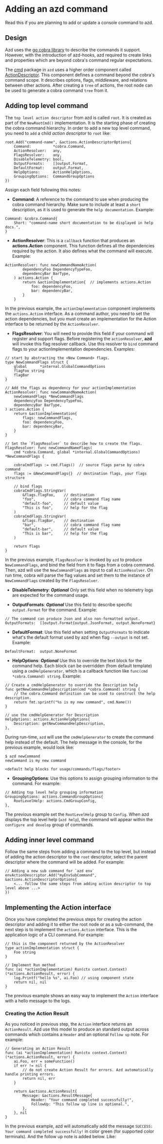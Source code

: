 # Adding an azd command

Read this if you are planning to add or update a console command to azd. 

## Design

Azd uses the [go cobra library](https://github.com/spf13/cobra) to describe the commands it support. However, with the introduction of azd-hooks, azd required to create links and properties which are beyond cobra's command regular expectations.

The [cmd](https://github.com/Azure/azure-dev/blob/main/cli/azd/cmd/root.go#L4) package in `azd` uses a higher order component called [ActionDescriptor](https://github.com/Azure/azure-dev/blob/main/cli/azd/cmd/actions/action_descriptor.go). This component defines a command beyond the cobra's command scope. It describes options, flags, middleware, and relations between other actions. After creating a `tree` of actions, the root node can be used to generate a cobra command `tree` from it.

## Adding top level command

The `top level action descriptor` from azd is called `root`. It is created as part of the `NewRootCmd()` implementation. It is the starting phase of creating the cobra command hierarchy. In order to add a new top level command, you need to `add` a child *action descriptor* to `root` like:

```golang
root.Add("command-name", &actions.ActionDescriptorOptions{
    Command:          *cobra.Command,
    ActionResolver:   any,
    FlagsResolver:    any,
    DisableTelemetry: bool,
    OutputFormats:    []output.Format,
    DefaultFormat:    output.Format,
    HelpOptions:      ActionHelpOptions,
    GroupingOptions:  CommandGroupOptions
})
```

Assign each field following this notes:

- **Command**: A reference to the command to use when producing the cobra command hierarchy. Make sure to include at least a `short` description, as it is used to generate the `help documentation`. Example:

```golang
Command: &cobra.Command{
    Short: "command-name short documentation to be displayed in help docs.",
}
```

- **ActionResolver**: This is a `callback` function that produces an **actions.Action** component. This function defines all the dependencies required by the action. It also defines what the command will execute. Example:

```golang
ActionResolver: func newCommandNameAction(
        dependencyFoo DependencyTypeFoo,
        dependencyBar BarType,
    ) actions.Action {
        return &actionImplementation{  // implements actions.Action
            foo: dependencyFoo,
            bar: dependencyBar,
        }
    }
```
In the previous example, the `actionImplementation` component implements the `actions.Action` interface. As a command author, you need to set the action dependencies, but you must create an implementation for the Action interface to be returned by the `ActionResolver`. 


- **FlagsResolver**: You will need to provide this field if your command will register and support flags. Before registering the `actionResolver`, **azd** will invoke this flag resolver callback. Use this resolver to `bind` command flags to your actionImplementation dependencies. Examples:

```golang
// start by abstracting the <New Command> flags. 
type NewCommandFlags struct {
	global      *internal.GlobalCommandOptions
	flagFoo string
	flagBar
}

// Add the flags as dependency for your actionImplementation
ActionResolver: func newCommandNameAction(
    newCommandFlags *NewCommandFlags
    dependencyFoo DependencyTypeFoo,
    dependencyBar BarType,
) actions.Action {
    return &actionImplementation{
        flags: newCommandFlags,
        foo: dependencyFoo,
        bar: dependencyBar,
    }
}

// Set the `FlagsResolver` to describe how to create the flags.
FlagsResolver: func newCommandNameFlags(
    cmd *cobra.Command, global *internal.GlobalCommandOptions) *NewCommandFlags {

    cobraCmdFlags := cmd.Flags()  // source flags parse by cobra command
    flags := &NewCommandFlags{}  // destination flags, your flags structure

    // bind flags
    cobraCmdFlags.StringVar(
		&flags.flagFoo,    // destination
		"foo",             // cobra command flag name          
		"default-foo",     // default value
		"This is foo",     // help for the flag
	)
    cobraCmdFlags.StringVar(
		&flags.flagBar,    // destination
		"bar",             // cobra command flag name          
		"default-bar",     // default value
		"This is bar",     // help for the flag
	)

    return flags
}
```

In the previous example, `FlagsResolver` is invoked by `azd` to produce `NewCommandFlags`, and bind the field from it to flags from a cobra command. Then, azd will use the `NewCommandFlags` as input to call `ActionResolver`. On run time, cobra will parse the flag values and set them to the instance of `NewCommandFlags` created by the `FlagsResolver`.

- **DisableTelemetry**: ***Optional*** Only set this field when no telemetry logs are expected for the command usage.

- **OutputFormats**: ***Optional*** Use this field to describe specific `output.Format` for the command. Example:

```golang
// The command can produce Json and also non-formatted output.
OutputFormats:  []output.Format{output.JsonFormat, output.NoneFormat}
```

- **DefaultFormat**: Use this field when setting `OutputFormats` to indicate what's the default format used by azd when flag `--output` is not set. Example:

```golang
DefaultFormat:  output.NoneFormat
```

- **HelpOptions**: ***Optional*** Use this to override the text block for the command help. Each block can be overridden (from default template) using a `cmdHelpGenerator`, which is a callback function like `func(cmd *cobra.Command) string`.  Example:

```golang
// Create a cmdHelpGenerator to override the Description help
func getNewCommandHelpDescription(cmd *cobra.Command) string {
    // the cobra.Command definition can be used to construct the help description.
    return fmt.sprintf("%s is my new command", cmd.Name())
}

// use the cmdHelpGenerator for Description
HelpOptions: actions.ActionHelpOptions{
    Description: getNewCommandHelpDescription,
},
```

During run-time, `azd` will use the `cmdHelpGenerator` to create the command help instead of the default. The help message in the console, for the previous example, would look like:

```
$ azd newCommand
newCommand is my new command

<default help blocks for usage/commands/flags/footer>
```

- **GroupingOptions**: Use this options to assign grouping information to the command. For example:

```golang
// Adding top level help grouping information
GroupingOptions: actions.CommandGroupOptions{
    RootLevelHelp: actions.CmdGroupConfig,
},
```

The previous example set the `RootLevelHelp` group to `Config`. When azd displays the top level help (`azd help`), the command will appear within the `configure and develop` group of commands.

## Adding inner level command

Follow the same steps from adding a command to the top level, but instead of adding the action descriptor to the `root` descriptor, select the parent descriptor where the command will be added. For example:

```golang
// Adding a new sub command for `azd env`
envActionDescriptor.Add("myEnvSubCommand", &actions.ActionDescriptorOptions{
    <... follow the same steps from adding action descriptor to top level above ...>
})
```

## Implementing the Action interface

Once you have completed the previous steps for creating the action descriptor and adding it to either the root node or as a sub-command, the next step is to implement the `actions.Action` interface. This is the application logic of a CLI command.
For example:

```golang
// this is the component returned by the ActionResolver
type actionImplementation struct {
	Foo string
}

// Implement Run method
func (ai *actionImplementation) Run(ctx context.Context) (*actions.ActionResult, error) {
    log.Printf("hello %s", ai.Foo) // using component state
    return nil, nil
}

```

The previous example shows an easy way to implement the `Action` interface with a hello message to the logs.


### Creating the Action Result

As you noticed in previous step, the `Action` interface returns an `ActionResult`. Azd use this model to produce an standard output across commands which contains a `Header` and an optional `Follow up` note. For example:

```golang
// Generating an Action Result
func (ai *actionImplementation) Run(ctx context.Context) (*actions.ActionResult, error) {
    ai.Foo, err = someFunction()
    if err != nil {
        // do not create Action Result for errors. Azd automatically handle printing errors.
		return nil, err
	}

    return &actions.ActionResult{
		Message: &actions.ResultMessage{
			Header: "Your command completed successfully!",
			FollowUp: "This follow up line is optional.",
		},
	}, nil
}
```
In the previous example, azd will automatically add the message `SUCCESS: Your command completed successfully!` in color green (for supported color terminals). And the follow up note is added below. Like:

<!-- <image to be added here> -->
